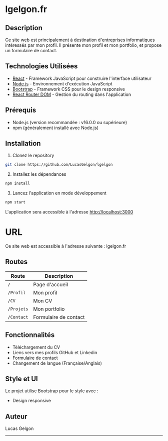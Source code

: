 # lgelgon.fr

## Description

Ce site web est principalement à destination d'entreprises informatiques intéressés par mon profil.
Il présente mon profil et mon portfolio, et propose un formulaire de contact.

## Technologies Utilisées

- [React](https://reactjs.org/) - Framework JavaScript pour construire l'interface utilisateur
- [Node.js](https://nodejs.org/) - Environnement d'exécution JavaScript
- [Bootstrap](https://getbootstrap.com/) - Framework CSS pour le design responsive
- [React Router DOM](https://reactrouter.com/) - Gestion du routing dans l'application

## Prérequis

- Node.js (version recommandée : v16.0.0 ou supérieure)
- npm (généralement installé avec Node.js)

## Installation

1. Clonez le repository
```bash
git clone https://github.com/LucasGelgon/lgelgon
```

2. Installez les dépendances
```bash
npm install
```

3. Lancez l'application en mode développement
```bash
npm start
```
L'application sera accessible à l'adresse [http://localhost:3000](http://localhost:3000)

# URL

Ce site web est accessible à l'adresse suivante : lgelgon.fr

## Routes

| Route | Description |
|-------|-------------|
| `/` | Page d'accueil |
| `/Profil` | Mon profil|
| `/CV` | Mon CV |
| `/Projets` | Mon portfolio|
| `/Contact` | Formulaire de contact |

## Fonctionnalités

- Téléchargement du CV
- Liens vers mes profils GitHub et Linkedin
- Formulaire de contact
- Changement de langue (Française/Anglais)

## Style et UI

Le projet utilise Bootstrap pour le style avec :
- Design responsive

## Auteur

Lucas Gelgon


---
